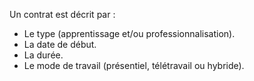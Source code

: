 Un contrat est décrit par :

- Le type (apprentissage et/ou professionnalisation).
- La date de début.
- La durée.
- Le mode de travail (présentiel, télétravail ou hybride).
